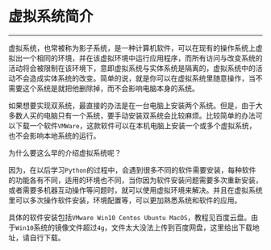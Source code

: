 # 虚拟系统简介

---

虚拟系统，也常被称为影子系统，是一种计算机软件，可以在现有的操作系统上虚拟出一个相同的环境，并在该虚拟环境中运行应用程序，而所有访问与改变系统的活动将会被限制在该环境下，意即虚拟系统与实体系统是隔离的，虚拟系统中的活动不会造成实体系统的改变。简单的说，就是你可以在虚拟系统里随意操作，当不需要这个系统是就把他删除掉，而不会影响电脑本身的系统。

如果想要实现双系统，最直接的办法是在一台电脑上安装两个系统。但是，由于大多数人买的电脑只有一个系统，要手动安装双系统会比较麻烦。比较简单的办法可以下载一个软件`VMWare`，这款软件可以在本机电脑上安装一个或多个虚拟系统，也不会影响本地系统的运行。

为什么要这么早的介绍虚拟系统呢？

因为，在以后学习`Python`的过程中，会遇到很多不同的软件需要安装，每种软件的功能各有不同，适用的环境也不同，当你因为软件安装问题需要多次重新安装，或者需要多机器互动操作等问题时，就可以使用虚拟环境来解决。并且在虚拟系统里可以多次操作软件安装，环境配置等，可以更加熟悉系统和软件的应用。

具体的软件安装包括`VMware Win10 Centos Ubuntu MacOS`，教程见百度云盘。由于`Win10`系统的镜像文件超过`4g`，文件太大没法上传到百度网盘，这里给出下载地址，请自行下载。